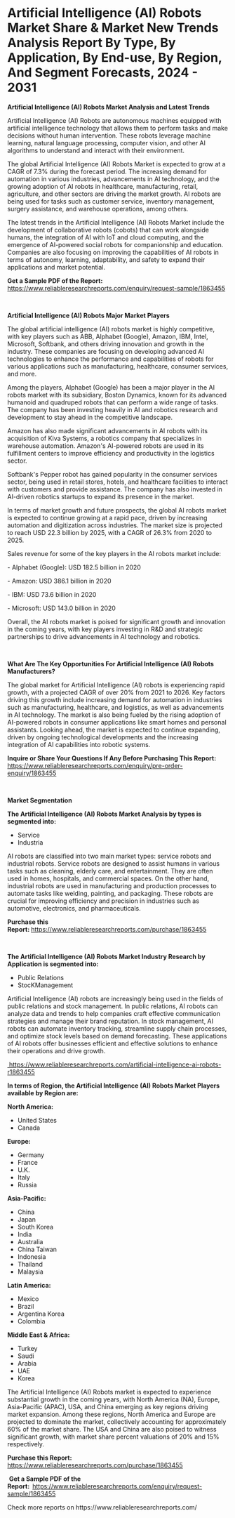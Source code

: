 <p><h1>Artificial Intelligence (AI) Robots Market Share & Market New Trends Analysis Report By Type, By Application, By End-use, By Region, And Segment Forecasts, 2024 - 2031</h1></p><p><strong>Artificial Intelligence (AI) Robots Market Analysis and Latest Trends</strong></p>
<p><p>Artificial Intelligence (AI) Robots are autonomous machines equipped with artificial intelligence technology that allows them to perform tasks and make decisions without human intervention. These robots leverage machine learning, natural language processing, computer vision, and other AI algorithms to understand and interact with their environment.</p><p>The global Artificial Intelligence (AI) Robots Market is expected to grow at a CAGR of 7.3% during the forecast period. The increasing demand for automation in various industries, advancements in AI technology, and the growing adoption of AI robots in healthcare, manufacturing, retail, agriculture, and other sectors are driving the market growth. AI robots are being used for tasks such as customer service, inventory management, surgery assistance, and warehouse operations, among others.</p><p>The latest trends in the Artificial Intelligence (AI) Robots Market include the development of collaborative robots (cobots) that can work alongside humans, the integration of AI with IoT and cloud computing, and the emergence of AI-powered social robots for companionship and education. Companies are also focusing on improving the capabilities of AI robots in terms of autonomy, learning, adaptability, and safety to expand their applications and market potential.</p></p>
<p><strong>Get a Sample PDF of the Report:&nbsp;</strong> <a href="https://www.reliableresearchreports.com/enquiry/request-sample/1863455">https://www.reliableresearchreports.com/enquiry/request-sample/1863455</a></p>
<p>&nbsp;</p>
<p><strong>Artificial Intelligence (AI) Robots Major Market Players</strong></p>
<p><p>The global artificial intelligence (AI) robots market is highly competitive, with key players such as ABB, Alphabet (Google), Amazon, IBM, Intel, Microsoft, Softbank, and others driving innovation and growth in the industry. These companies are focusing on developing advanced AI technologies to enhance the performance and capabilities of robots for various applications such as manufacturing, healthcare, consumer services, and more.</p><p>Among the players, Alphabet (Google) has been a major player in the AI robots market with its subsidiary, Boston Dynamics, known for its advanced humanoid and quadruped robots that can perform a wide range of tasks. The company has been investing heavily in AI and robotics research and development to stay ahead in the competitive landscape.</p><p>Amazon has also made significant advancements in AI robots with its acquisition of Kiva Systems, a robotics company that specializes in warehouse automation. Amazon's AI-powered robots are used in its fulfillment centers to improve efficiency and productivity in the logistics sector.</p><p>Softbank's Pepper robot has gained popularity in the consumer services sector, being used in retail stores, hotels, and healthcare facilities to interact with customers and provide assistance. The company has also invested in AI-driven robotics startups to expand its presence in the market.</p><p>In terms of market growth and future prospects, the global AI robots market is expected to continue growing at a rapid pace, driven by increasing automation and digitization across industries. The market size is projected to reach USD 22.3 billion by 2025, with a CAGR of 26.3% from 2020 to 2025.</p><p>Sales revenue for some of the key players in the AI robots market include:</p><p>- Alphabet (Google): USD 182.5 billion in 2020</p><p>- Amazon: USD 386.1 billion in 2020</p><p>- IBM: USD 73.6 billion in 2020</p><p>- Microsoft: USD 143.0 billion in 2020</p><p>Overall, the AI robots market is poised for significant growth and innovation in the coming years, with key players investing in R&D and strategic partnerships to drive advancements in AI technology and robotics.</p></p>
<p>&nbsp;</p>
<p><strong>What Are The Key Opportunities For Artificial Intelligence (AI) Robots Manufacturers?</strong></p>
<p><p>The global market for Artificial Intelligence (AI) robots is experiencing rapid growth, with a projected CAGR of over 20% from 2021 to 2026. Key factors driving this growth include increasing demand for automation in industries such as manufacturing, healthcare, and logistics, as well as advancements in AI technology. The market is also being fueled by the rising adoption of AI-powered robots in consumer applications like smart homes and personal assistants. Looking ahead, the market is expected to continue expanding, driven by ongoing technological developments and the increasing integration of AI capabilities into robotic systems.</p></p>
<p><strong>Inquire or Share Your Questions If Any Before Purchasing This Report:</strong> <a href="https://www.reliableresearchreports.com/enquiry/pre-order-enquiry/1863455">https://www.reliableresearchreports.com/enquiry/pre-order-enquiry/1863455</a></p>
<p>&nbsp;</p>
<p><strong>Market Segmentation</strong></p>
<p><strong>The Artificial Intelligence (AI) Robots Market Analysis by types is segmented into:</strong></p>
<p><ul><li>Service</li><li>Industria</li></ul></p>
<p><p>AI robots are classified into two main market types: service robots and industrial robots. Service robots are designed to assist humans in various tasks such as cleaning, elderly care, and entertainment. They are often used in homes, hospitals, and commercial spaces. On the other hand, industrial robots are used in manufacturing and production processes to automate tasks like welding, painting, and packaging. These robots are crucial for improving efficiency and precision in industries such as automotive, electronics, and pharmaceuticals.</p></p>
<p><strong>Purchase this Report:&nbsp;</strong><a href="https://www.reliableresearchreports.com/purchase/1863455">https://www.reliableresearchreports.com/purchase/1863455</a></p>
<p>&nbsp;</p>
<p><strong>The Artificial Intelligence (AI) Robots Market Industry Research by Application is segmented into:</strong></p>
<p><ul><li>Public Relations</li><li>StocKManagement</li></ul></p>
<p><p>Artificial Intelligence (AI) robots are increasingly being used in the fields of public relations and stock management. In public relations, AI robots can analyze data and trends to help companies craft effective communication strategies and manage their brand reputation. In stock management, AI robots can automate inventory tracking, streamline supply chain processes, and optimize stock levels based on demand forecasting. These applications of AI robots offer businesses efficient and effective solutions to enhance their operations and drive growth.</p></p>
<p><a href="https://www.reliableresearchreports.com/artificial-intelligence-ai-robots-r1863455">&nbsp;https://www.reliableresearchreports.com/artificial-intelligence-ai-robots-r1863455</a></p>
<p><strong>In terms of Region, the Artificial Intelligence (AI) Robots Market Players available by Region are:</strong></p>
<p>
    <p> <strong> North America: </strong>
        <ul>
            <li>United States</li>
            <li>Canada</li>
        </ul>
        </p> 
    <p> <strong> Europe: </strong>
        <ul>
            <li>Germany</li>
            <li>France</li>
            <li>U.K.</li>
            <li>Italy</li>
            <li>Russia</li>
        </ul>
        </p> 
    <p> <strong> Asia-Pacific: </strong>
        <ul>
            <li>China</li>
            <li>Japan</li>
            <li>South Korea</li>
            <li>India</li>
            <li>Australia</li>
            <li>China Taiwan</li>
            <li>Indonesia</li>
            <li>Thailand</li>
            <li>Malaysia</li>
        </ul>
        </p> 
    <p> <strong> Latin America: </strong>
        <ul>
            <li>Mexico</li>
            <li>Brazil</li>
            <li>Argentina Korea</li>
            <li>Colombia</li>
        </ul>
        </p> 
    <p> <strong> Middle East & Africa: </strong>
        <ul>
            <li>Turkey</li>
            <li>Saudi</li>
            <li>Arabia</li>
            <li>UAE</li>
            <li>Korea</li>
        </ul>
    </p>
    </p>
<p><p>The Artificial Intelligence (AI) Robots market is expected to experience substantial growth in the coming years, with North America (NA), Europe, Asia-Pacific (APAC), USA, and China emerging as key regions driving market expansion. Among these regions, North America and Europe are projected to dominate the market, collectively accounting for approximately 60% of the market share. The USA and China are also poised to witness significant growth, with market share percent valuations of 20% and 15% respectively.</p></p>
<p><strong>Purchase this Report: </strong><a href="https://www.reliableresearchreports.com/purchase/1863455">https://www.reliableresearchreports.com/purchase/1863455</a></p>
<p>&nbsp;<strong>Get a Sample PDF of the Report:&nbsp;&nbsp;</strong><a href="https://www.reliableresearchreports.com/enquiry/request-sample/1863455">https://www.reliableresearchreports.com/enquiry/request-sample/1863455</a></p>
<p><strong></strong></p>
<p>Check more reports on https://www.reliableresearchreports.com/</p>